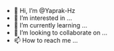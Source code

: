 - 👋 Hi, I’m @Yaprak-Hz
- 👀 I’m interested in ...
- 🌱 I’m currently learning ...
- 💞️ I’m looking to collaborate on ...
- 📫 How to reach me ...

<!---
Yaprak-Hz/Yaprak-Hz is a ✨ special ✨ repository because its `README.md` (this file) appears on your GitHub profile.
You can click the Preview link to take a look at your changes.
--->
